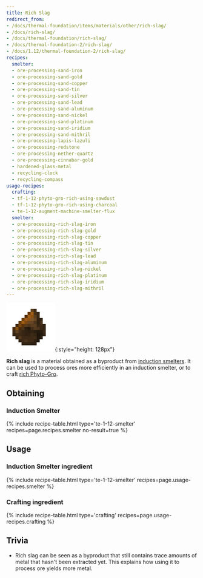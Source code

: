 ```yaml
---
title: Rich Slag
redirect_from:
- /docs/thermal-foundation/items/materials/other/rich-slag/
- /docs/rich-slag/
- /docs/thermal-foundation/rich-slag/
- /docs/thermal-foundation-2/rich-slag/
- /docs/1.12/thermal-foundation-2/rich-slag/
recipes:
  smelter:
  - ore-processing-sand-iron
  - ore-processing-sand-gold
  - ore-processing-sand-copper
  - ore-processing-sand-tin
  - ore-processing-sand-silver
  - ore-processing-sand-lead
  - ore-processing-sand-aluminum
  - ore-processing-sand-nickel
  - ore-processing-sand-platinum
  - ore-processing-sand-iridium
  - ore-processing-sand-mithril
  - ore-processing-lapis-lazuli
  - ore-processing-redstone
  - ore-processing-nether-quartz
  - ore-processing-cinnabar-gold
  - hardened-glass-metal
  - recycling-clock
  - recycling-compass
usage-recipes:
  crafting:
  - tf-1-12-phyto-gro-rich-using-sawdust
  - tf-1-12-phyto-gro-rich-using-charcoal
  - te-1-12-augment-machine-smelter-flux
  smelter:
  - ore-processing-rich-slag-iron
  - ore-processing-rich-slag-gold
  - ore-processing-rich-slag-copper
  - ore-processing-rich-slag-tin
  - ore-processing-rich-slag-silver
  - ore-processing-rich-slag-lead
  - ore-processing-rich-slag-aluminum
  - ore-processing-rich-slag-nickel
  - ore-processing-rich-slag-platinum
  - ore-processing-rich-slag-iridium
  - ore-processing-rich-slag-mithril
---
```


![Rich slag](/assets/images/thermal-foundation-2/slag-rich.png){:style="height: 128px"}


**Rich slag** is a material obtained as a byproduct from [induction
smelters](../../thermal-expansion/induction-smelter/). It can be used to process ores more
efficiently in an induction smelter, or to craft [rich
Phyto-Gro](../rich-phyto-gro/).


Obtaining
---------

### Induction Smelter
{% include recipe-table.html type='te-1-12-smelter' recipes=page.recipes.smelter no-result=true %}


Usage
-----

### Induction Smelter ingredient
{% include recipe-table.html type='te-1-12-smelter' recipes=page.usage-recipes.smelter %}

### Crafting ingredient
{% include recipe-table.html type='crafting' recipes=page.usage-recipes.crafting %}


Trivia
------

* Rich slag can be seen as a byproduct that still contains trace amounts of
  metal that hasn't been extracted yet. This explains how using it to process
  ore yields more metal.

